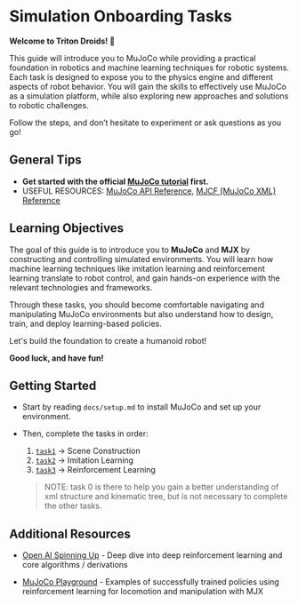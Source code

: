 # Simulation Onboarding Tasks

**Welcome to Triton Droids! 🎉**

This guide will introduce you to MuJoCo while providing a practical foundation in robotics and machine learning techniques for robotic systems. Each task is designed to expose you to the physics engine and different aspects of robot behavior. You will gain the skills to effectively use MuJoCo as a simulation platform, while also exploring new approaches and solutions to robotic challenges.

Follow the steps, and don’t hesitate to experiment or ask questions as you go!


## General Tips
- **Get started with the official [MuJoCo tutorial](https://colab.research.google.com/github/google-deepmind/mujoco/blob/main/python/tutorial.ipynb) first.**
- USEFUL RESOURCES: [MuJoCo API Reference](https://mujoco.readthedocs.io/en/stable/APIreference/index.html), [MJCF (MuJoCo XML) Reference](https://mujoco.readthedocs.io/en/stable/XMLreference.html)
 
## Learning Objectives
The goal of this guide is to introduce you to **MuJoCo** and **MJX** by constructing and controlling simulated environments. You will learn how machine learning techniques like imitation learning and reinforcement learning translate to robot control, and gain hands-on experience with the relevant technologies and frameworks.

Through these tasks, you should become comfortable navigating and manipulating MuJoCo environments but also understand how to design, train, and deploy learning-based policies.

Let's build the foundation to create a humanoid robot!

**Good luck, and have fun!**

## Getting Started
- Start by reading `docs/setup.md` to install MuJoCo and set up your environment.
- Then, complete the tasks in order:  
  1. [`task1`](task1/) → Scene Construction
  2. [`task2`](task2/) → Imitation Learning   
  3. [`task3`](task3/) → Reinforcement Learning   

  >NOTE: task 0 is there to help you gain a better understanding of xml structure and kinematic tree, but is not necessary to complete the other tasks. 


## Additional Resources
- [Open AI Spinning Up](https://spinningup.openai.com/en/latest/) - Deep dive into deep reinforcement learning and core algorithms / derivations



- [MuJoCo Playground](https://playground.mujoco.org/) - Examples of successfully trained policies using reinforcement learning for locomotion and manipulation with MJX 



